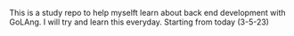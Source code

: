 This is a study repo to help myselft learn about back end development with GoLAng. I will try and learn this everyday. Starting from today (3-5-23)
